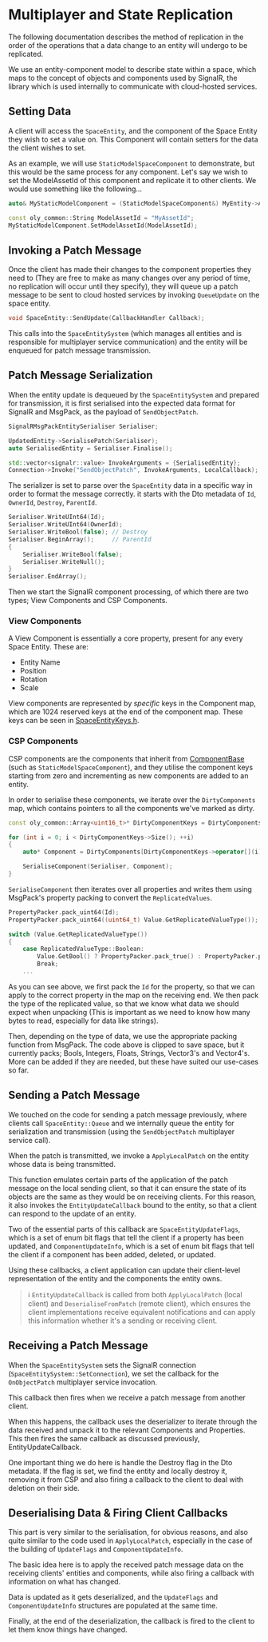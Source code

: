 # Multiplayer and State Replication

The following documentation describes the method of replication in the order of the operations that a data change to an entity will undergo to be replicated.

We use an entity-component model to describe state within a space, which maps to the concept of objects and components used by SignalR, the library which is used internally to communicate with cloud-hosted services.

## Setting Data
A client will access the `SpaceEntity`, and the component of the Space Entity they wish to set a value on. This Component will contain setters for the data the client wishes to set.

As an example, we will use `StaticModelSpaceComponent` to demonstrate, but this would be the same process for any component. Let's say we wish to set the ModelAssetId of this component and replicate it to other clients. We would use something like the following...

```c++
auto& MyStaticModelComponent = (StaticModelSpaceComponent&) MyEntity->AddComponent(ComponentType::StaticModel);

const oly_common::String ModelAssetId = "MyAssetId";
MyStaticModelComponent.SetModelAssetId(ModelAssetId);
```

## Invoking a Patch Message

Once the client has made their changes to the component properties they need to (They are free to make as many changes over any period of time, no replication will occur until they specify), they will queue up a patch message to be sent to cloud hosted services by invoking `QueueUpdate` on the space entity.

```c++
void SpaceEntity::SendUpdate(CallbackHandler Callback);
```

This calls into the `SpaceEntitySystem` (which manages all entities and is responsible for multiplayer service communication) and the entity will be enqueued for patch message transmission.

## Patch Message Serialization

When the entity update is dequeued by the `SpaceEntitySystem` and prepared for transmission, it is first serialised into the expected data format for SignalR and MsgPack, as the payload of `SendObjectPatch`.

```c++
SignalRMsgPackEntitySerialiser Serialiser;

UpdatedEntity->SerialisePatch(Serialiser);
auto SerialisedEntity = Serialiser.Finalise();

std::vector<signalr::value> InvokeArguments = {SerialisedEntity};
Connection->Invoke("SendObjectPatch", InvokeArguments, LocalCallback);
```

The serializer is set to parse over the `SpaceEntity` data in a specific way in order to format the message correctly. it starts with the Dto metadata of `Id`, `OwnerId`, `Destroy`, `ParentId`.

```c++
Serialiser.WriteUInt64(Id);
Serialiser.WriteUInt64(OwnerId);
Serialiser.WriteBool(false); // Destroy
Serialiser.BeginArray();	 // ParentId
{
	Serialiser.WriteBool(false);
	Serialiser.WriteNull();
}
Serialiser.EndArray();
```

Then we start the SignalR component processing, of which there are two types; View Components and CSP Components.

### View Components

A View Component is essentially a core property, present for any every Space Entity. These are:

* Entity Name
* Position
* Rotation
* Scale

 View components are represented by _specific_ keys in the Component map, which are 1024 reserved keys at the end of the component map. These keys can be seen in [SpaceEntityKeys.h](https://github.com/magnopus-opensource/connected-spaces-platform/blob/develop/Library/src/Multiplayer/SpaceEntityKeys.h).

### CSP Components

CSP components are the components that inherit from [ComponentBase](https://github.com/magnopus-opensource/connected-spaces-platform/blob/develop/Library/include/CSP/Multiplayer/ComponentBase.h) (such as `StaticModelSpaceComponent`), and they utilise the component keys starting from zero and incrementing as new components are added to an entity.

In order to serialise these components, we iterate over the `DirtyComponents` map, which contains pointers to all the components we've marked as dirty.

```c++
const oly_common::Array<uint16_t>* DirtyComponentKeys = DirtyComponents.Keys();

for (int i = 0; i < DirtyComponentKeys->Size(); ++i)
{
    auto* Component = DirtyComponents[DirtyComponentKeys->operator[](i)].Component;

    SerialiseComponent(Serialiser, Component);
}
```

`SerialiseComponent` then iterates over all properties and writes them using MsgPack's property packing to convert the `ReplicatedValues`.

```c++
PropertyPacker.pack_uint64(Id);
PropertyPacker.pack_uint64((uint64_t) Value.GetReplicatedValueType());

switch (Value.GetReplicatedValueType())
{
	case ReplicatedValueType::Boolean:
		Value.GetBool() ? PropertyPacker.pack_true() : PropertyPacker.pack_false();
		Break;
	...
```

As you can see above, we first pack the `Id` for the property, so that we can apply to the correct property in the map on the receiving end. We then pack the type of the replicated value, so that we know what data we should expect when unpacking (This is important as we need to know how many bytes to read, especially for data like strings).

Then, depending on the type of data, we use the appropriate packing function from MsgPack. The code above is clipped to save space, but it currently packs; Bools, Integers, Floats, Strings, Vector3's and Vector4's. More can be added if they are needed, but these have suited our use-cases so far.




## Sending a Patch Message
We touched on the code for sending a patch message previously, where clients call `SpaceEntity::Queue` and we internally queue the entity for serialization and transmission (using the `SendObjectPatch` multiplayer service call).

When the patch is transmitted, we invoke a `ApplyLocalPatch` on the entity whose data is being transmitted. 

This function emulates certain parts of the application of the patch message on the local sending client, so that it can ensure the state of its objects are the same as they would be on receiving clients. For this reason, it also invokes the `EntityUpdateCallback` bound to the entity, so that a client can respond to the update of an entity.

Two of the essential parts of this callback are `SpaceEntityUpdateFlags`, which is a set of enum bit flags that tell the client if a property has been updated, and `ComponentUpdateInfo`, which is a set of enum bit flags that tell the client if a component has been added, deleted, or updated.

Using these callbacks, a client application can update their client-level representation of the entity and the components the entity owns.

> ℹ️ `EntityUpdateCallback` is called from both `ApplyLocalPatch` (local client) and `DeserialiseFromPatch` (remote client), which ensures the client implementations receive equivalent notifications and can apply this information whether it's a sending or receiving client.

## Receiving a Patch Message

When the `SpaceEntitySystem` sets the SignalR connection (`SpaceEntitySystem::SetConnection`), we set the callback for the `OnObjectPatch` multiplayer service invocation.

This callback then fires when we receive a patch message from another client.

When this happens, the callback uses the deserializer to iterate through the data received and unpack it to the relevant Components and Properties. This then fires the same callback as discussed previously, EntityUpdateCallback.

One important thing we do here is handle the Destroy flag in the Dto metadata. If the flag is set, we find the entity and locally destroy it, removing it from CSP and also firing a callback to the client to deal with deletion on their side.

## Deserialising Data & Firing Client Callbacks

This part is very similar to the serialisation, for obvious reasons, and also quite similar to the code used in `ApplyLocalPatch`, especially in the case of the building of `UpdateFlags` and `ComponentUpdateInfo`.

The basic idea here is to apply the received patch message data on the receiving clients' entities and components, while also firing a callback with information on what has changed.

Data is updated as it gets deserialized, and the `UpdateFlags` and `ComponentUpdateInfo` structures are populated at the same time.

Finally, at the end of the deserialization, the callback is fired to the client to let them know things have changed.

